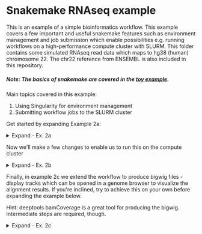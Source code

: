 # Snakemake RNAseq example

This is an example of a simple bioinformatics workflow. This example covers a few important and useful snakemake features such as environment management and job submission which enable possibilities e.g. running workflows on a high-performance compute cluster with SLURM. This folder contains some simulated RNAseq read data which maps to hg38 (human) chromosome 22. The chr22 reference from ENSEMBL is also included in this repository.

##### Note: The basics of snakemake are covered in the [toy example](../toy_example/).

Main topics covered in this example:
1. Using Singularity for environment management
2. Submitting workflow jobs to the SLURM cluster


Get started by expanding Example 2a:

<details><summary>Expand - Ex. 2a</summary>

Here we'll make a simple workflow for aligning the reads. There are three rules, one for unzipping the fasta reference, one for creating a bwa index from the given fasta, and one to use bwa mem to align the reads to the index.

#### Note: You'll have to complete the first rule in order for the pipeline to work!

ex-2a.smk has the following contents:

    rule all:
        input:
            expand("aligned/{sample}.sam", sample=config['samples'])

    # rule fasta_gunzip:
    #     input:
    #         
    #     output:
    #
    #     shell:
    #

    rule bwa_index:
        input:
            config['ref_prefix'] + ".fa"
        output:
            config['ref_prefix'] + ".amb",
            config['ref_prefix'] + ".ann",
            config['ref_prefix'] + ".bwt",
            config['ref_prefix'] + ".pac",
            config['ref_prefix'] + ".sa"
        params:
        	ref_prefix = config['ref_prefix']
        shell:
            "bwa index -p {params.ref_prefix} {input}"

    rule bwa_mem:
        input:
            sa = "reference/chr22.sa",
            r1 = "read_data/{sample}/{sample}_R1.fastq.gz",
            r2 = "read_data/{sample}/{sample}_R2.fastq.gz"
        output:
            "aligned/{sample}.sam"
        threads: 2
        params:
            ref_prefix = config['ref_prefix']
        shell:
            "bwa mem -t {threads} {params.ref_prefix} {input.r1} {input.r2} > {output}"


config-ex2.yml has the following contents:

    ref_fasta_gz: Homo_sapiens.GRCh38.dna_sm.chr22.fa.gz
    ref_prefix: reference/chr22
    samples:
      - sample_01
      - sample_02
      - sample_03
      - sample_04
      - sample_05
      - sample_06
      - sample_07
      - sample_08


##### Things to notice/think about:
* Outputs for bwa_index rule are pretty verbose. Can we use an expand statement to define these more succinctly?
* Named inputs are used in bwa_mem step. How is this useful?
* `reference/chr22.sa` is listed as an input for bwa_mem. Why?
  * bonus: It's listed explicitly here to illustrate the above point. Maybe it should be expressed in a different way. How else could this be written?
* We're setting number of threads on a per-rule basis (for bwa_mem)

Perform a dry-run

    snakemake --snakefile ex-2a.smk --configfile config-ex2.yml --dry-run

Now try running it (run the previous command without the --dry-run flag).
What happens? Why?

## You have reached the end of example 2a ✅

</details>



Now we'll make a few changes to enable us to run this on the compute cluster

<details><summary>Expand - Ex. 2b</summary>

ex-2b.smk has the following contents:

    rule all:
        input:
            expand("aligned/{sample}.sam", sample=config['samples'])

    rule fasta_gunzip:
        input:
            config['ref_fasta_gz']
        output:
            config['ref_prefix'] + ".fa"
        shell:
            "gunzip -c {input} > {output}"

    rule bwa_index:
        input:
            config['ref_prefix'] + ".fa"
        output:
            expand(config['ref_prefix'] + ".{ext}", ext=['amb', 'ann', 'bwt', 'pac', 'sa'])
        params:
            ref_prefix = config['ref_prefix']
        singularity: "docker://biocontainers/bwa:v0.7.15_cv4"
        shell:
            "bwa index -p {params.ref_prefix} {input}"

    rule bwa_mem:
        input:
            sa = config['ref_prefix'] + ".sa",
            r1 = "read_data/{sample}/{sample}_R1.fastq.gz",
            r2 = "read_data/{sample}/{sample}_R2.fastq.gz"
        output:
            "aligned/{sample}.sam"
        threads: 10
        params:
            ref_prefix = config['ref_prefix']
        singularity: "docker://biocontainers/bwa:v0.7.15_cv4"
        shell:
            "bwa mem -t {threads} {params.ref_prefix} {input.r1} {input.r2} > {output}"


config-ex2.yml is unmodified from the previous example

jobsub-config.yml with the following contents:

#### Note: You'll have to change the account name to your own greatlakes account

    __default__:
        name: '{rule}_{wildcards}'
        account: your_account
        partition: standard
        nodes: '1'
        ntask: '1'
        memory: '1024'
        time:   '00:30:00'

    bwa_mem:
        ntask: '{threads}'


##### Things to notice/think about:

Expand statement
* Compare this examples' expand statement with the previous examples' verbose output definitions

Environment management
* We're using [biocontainers](https://biocontainers.pro/#/) along with snakemake's `singularity` directive. Consider granularity of software needs

Cluster configuration
* The \_\_default\_\_ configuration
* Rule-specific configurations override the defaults
* We added more threads to the process - will be requested at job submission and used during execution



##### Running the workflow on the GreatLakes cluster:

I'll give the whole command-line invocation first, and then explain below (it may seem complex at first glance)

    snakemake --snakefile ex-2b.smk --configfile config-ex2.yml --use-singularity --jobs 144 --cluster-config jobsub-config.yml --cluster 'sbatch --job-name={cluster.name} --account={cluster.account} --partition={cluster.partition} --nodes={cluster.nodes} --ntasks-per-node={cluster.ntask} --mem={cluster.memory} --time={cluster.time}'

Breaking down the new additions to the command line invocation:
* `--use-singularity` tells snakemake to make use of the `singularity:` blocks within the rules
* `--jobs` must be used for cluster submission; it's the number of concurrent jobs sent to the scheduler
* `--cluster-config` provides the name of the file where job submission configuration details are defined
* `--cluster` is a template string which is filled-in with the values from jobsub-config.yml, in order to produce the job submission commands for the cluster. This allows the flexibility of working with other resource manager/schedulers by modifying the template.


## You have reached the end of example 2b ✅

</details>

Finally, in example 2c we extend the workflow to produce bigwig files - display tracks which can be opened in a genome browser to visualize the alignment results. If you're inclined, try to achieve this on your own before expanding the example below.

Hint: deeptools bamCoverage is a great tool for producing the bigwig. Intermediate steps are required, though.

<details><summary>Expand - Ex. 2c</summary>

Before expanding the contents of ex-2c.smk, try copying ex-2b.smk 

ex-2c.smk has the following contents:

    rule all:
        input:
            expand("coverage/{sample}.bigwig", sample=config['samples'])

    rule fasta_gunzip:
        input:
            config['ref_fasta_gz']
        output:
            temp(config['ref_prefix'] + ".fa")
        shell:
            "gunzip -c {input} > {output}"

    rule bwa_index:
        input:
            config['ref_prefix'] + ".fa"
        output:
            expand(config['ref_prefix'] + ".{ext}", ext=['amb', 'ann', 'bwt', 'pac', 'sa'])
        params:
            ref_prefix = config['ref_prefix']
        singularity: "docker://biocontainers/bwa:v0.7.15_cv4"
        shell:
            "bwa index -p {params.ref_prefix} {input}"

    rule bwa_mem:
        input:
            sa = "reference/chr22.sa",
            r1 = "read_data/{sample}/{sample}_R1.fastq.gz",
            r2 = "read_data/{sample}/{sample}_R2.fastq.gz"
        output:
            "aligned/{sample}.sam"
        threads: 10
        params:
            ref_prefix = config['ref_prefix']
        singularity: "docker://biocontainers/bwa:v0.7.15_cv4"
        shell:
            "bwa mem -t {threads} {params.ref_prefix} {input.r1} {input.r2} > {output}"

    rule sam_to_bam_bai:
        input:
            "aligned/{sample}.sam"
        output:
            bam = "aligned/{sample}.bam",
            bai = "aligned/{sample}.bai"
        singularity: "docker://biocontainers/samtools:v1.9-4-deb_cv1"
        shell:
            "samtools sort -o {output.bam} {input} && "
            "samtools index {output.bam} {output.bai}"

    rule deeptools_bamCoverage:
        input:
            bam = "aligned/{sample}.bam",
            bai = "aligned/{sample}.bai"
        output:
            "coverage/{sample}.bigwig"
        singularity: "docker://quay.io/biocontainers/deeptools:3.0.1--py36_1"
        shell:
            "bamCoverage -b {input.bam} -o {output}"


## You have reached the end of example 2c ✅

</details>

